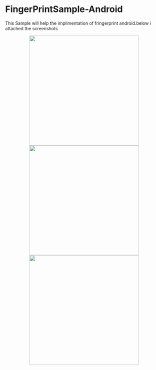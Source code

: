 # FingerPrintSample-Android
This Sample will help the implimentation of fringerprint android.below i attached the screenshots
<p align="center">
  <img src="https://cloud.githubusercontent.com/assets/13434181/17456084/2c3648be-5be9-11e6-845b-96be2cba0933.png" width="350"/>
 <img src="https://cloud.githubusercontent.com/assets/13434181/17456090/3a5e6f8e-5be9-11e6-997c-2552c1f1a5db.png" width="350"/>
  <img src="https://cloud.githubusercontent.com/assets/13434181/17456089/3a5d05ae-5be9-11e6-8f97-984b26893e69.png" width="350"/>
 
</p>
